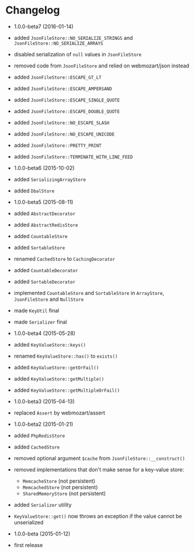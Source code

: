Changelog
=========

* 1.0.0-beta7 (2016-01-14)

 * added `JsonFileStore::NO_SERIALIZE_STRINGS` and `JsonFileStore::NO_SERIALIZE_ARRAYS`
 * disabled serialization of `null` values in `JsonFileStore`
 * removed code from `JsonFileStore` and relied on webmozart/json instead
 * added `JsonFileStore::ESCAPE_GT_LT`
 * added `JsonFileStore::ESCAPE_AMPERSAND`
 * added `JsonFileStore::ESCAPE_SINGLE_QUOTE`
 * added `JsonFileStore::ESCAPE_DOUBLE_QUOTE`
 * added `JsonFileStore::NO_ESCAPE_SLASH`
 * added `JsonFileStore::NO_ESCAPE_UNICODE`
 * added `JsonFileStore::PRETTY_PRINT`
 * added `JsonFileStore::TERMINATE_WITH_LINE_FEED`

* 1.0.0-beta6 (2015-10-02)

 * added `SerializingArrayStore`
 * added `DbalStore`

* 1.0.0-beta5 (2015-08-11)

 * added `AbstractDecorator`
 * added `AbstractRedisStore`
 * added `CountableStore`
 * added `SortableStore`
 * renamed `CachedStore` to `CachingDecorator`
 * added `CountableDecorator`
 * added `SortableDecorator`
 * implemented `CountableStore` and `SortableStore` in `ArrayStore`,
  `JsonFileStore` and `NullStore`
 * made `KeyUtil` final
 * made `Serializer` final

* 1.0.0-beta4 (2015-05-28)

 * added `KeyValueStore::keys()`
 * renamed `KeyValueStore::has()` to `exists()`
 * added `KeyValueStore::getOrFail()`
 * added `KeyValueStore::getMultiple()`
 * added `KeyValueStore::getMultipleOrFail()`

* 1.0.0-beta3 (2015-04-13)

 * replaced `Assert` by webmozart/assert
 
* 1.0.0-beta2 (2015-01-21)

 * added `PhpRedisStore`
 * added `CachedStore`
 * removed optional argument `$cache` from `JsonFileStore::__construct()`
 * removed implementations that don't make sense for a key-value store: 
   * `MemcacheStore` (not persistent)
   * `MemcachedStore` (not persistent)
   * `SharedMemoryStore` (not persistent)
 * added `Serializer` utility
 * `KeyValueStore::get()` now throws an exception if the value cannot be unserialized

* 1.0.0-beta (2015-01-12)

 * first release
